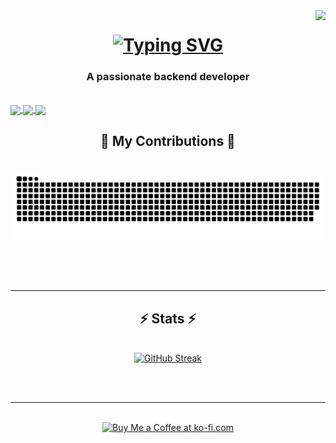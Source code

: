 <img align="right" src="https://visitor-badge.laobi.icu/badge?page_id=Devazt.Devazt" />

<h1 align="center">
  <a href="https://git.io/typing-svg">
    <img src="https://readme-typing-svg.demolab.com?font=Righteous&size=35&duration=4000&pause=1000&color=36F794&center=true&random=false&width=500&height=70&lines=Hi+There!+I'm+Nandy+Septiana" alt="Typing SVG" />
  </a>
</h1>

<h3 align="center">A passionate backend developer</h3>

</br>

<div align="center>

- 🔭 I’m currently working on **backend website**
- 🌱 I’m currently learning **Node.js, Typescript, Tailwind, Python**
<!-- - 👯 I’m looking to collaborate on ...
- 🤔 I’m looking for help with ... 
- 💬 Ask me about ...
- 📫 How to reach me: ...
- 😄 Pronouns: ...
- ⚡ Fun fact: ...
-->

</div>

<div align="center">
  <a href="mailto:nandy.septiana@gmail.com">
    <img align="center" src="https://img.shields.io/badge/Gmail-333333?style=for-the-badge&logo=gmail&logoColor=red" target"_blank" />
  </a>
  <a href="https://linkedin.com/in/nandy-septiana" target="_blank">
    <img align="center" src="https://img.shields.io/badge/LinkedIn-0077B5?style=for-the-badge&logo=linkedin&logoColor=white" target="_blank" />
  </a>
  <a href="https://Devazt.github.io" target="_blank">
     <img align="center" src="https://img.shields.io/badge/Portfolio-FF5722?style=for-the-badge&logo=todoist&logoColor=white" target="_blank" />
  </a>
</div>

</hr>

<div align="center">
  <h2>🐍 My Contributions 🐍</h2>
  <br>
  <img alt="snake eating my contributions" src="https://raw.githubusercontent.com/Devazt/Devazt/output/github-contribution-grid-snake.svg" />
  
  <br/><br/><br/>
</div>

<hr/>

<h2 align="center">⚡ Stats ⚡</h2>
<br>
<div align=center>
  <a href="https://git.io/streak-stats">
    <img src="https://streak-stats.demolab.com?user=Devazt&theme=blue-green&date_format=j%20M%5B%20Y%5D&card_width=500" alt="GitHub Streak" />
  </a>
</div>

<br/><br/>

<hr/>

<br/>

<div align="center">
<a href='https://ko-fi.com/A0A7RE8KP' target='_blank'><img height='36' style='border:0px;height:36px;' src='https://storage.ko-fi.com/cdn/kofi4.png?v=3' border='0' alt='Buy Me a Coffee at ko-fi.com' /></a>
</div>

<br/>




